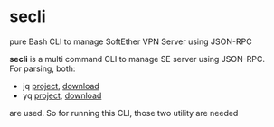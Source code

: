 # secli
pure Bash CLI to manage SoftEther VPN Server using JSON-RPC

**secli** is a multi command CLI to manage SE server using JSON-RPC.  
For parsing, both:  

- jq [project](https://stedolan.github.io/jq/), [download](https://stedolan.github.io/jq/)
- yq [project](https://github.com/mikefarah/yq), [download](https://github.com/mikefarah/yq/releases)

are used. So for running this CLI, those two utility are needed


